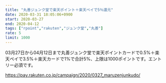 ```yaml
---
title: "丸善ジュンク堂で楽天ポイント＋楽天ペイで5％還元"
date: 2020-03-31 18:05:06+0900
start: 2020-03-27
end: 2020-04-12
tags: ["rpoint","rakuten","ジュンク堂","丸善"]
rate: 5
limit: 1000
---
```

03月27日から04月12日まで丸善ジュンク堂で楽天ポイントカードで0.5%＋楽天ペイで3.5%＋楽天カードで1%で合計5%、上限は1000ポイントです。エントリー必須です。

https://pay.rakuten.co.jp/campaign/2020/0327_maruzenjunkudo/
